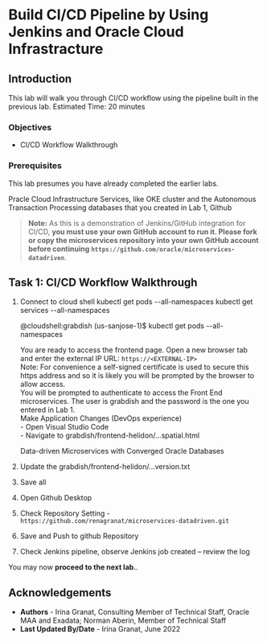 # Build CI/CD Pipeline by Using Jenkins and Oracle Cloud Infrastracture

## Introduction

This lab will walk you through CI/CD workflow using the pipeline built in the previous lab.
Estimated Time: 20 minutes

### Objectives

* CI/CD Workflow Walkthrough
  
### Prerequisites

This lab presumes you have already completed the earlier labs.

Pracle Cloud Infrastructure Services, like OKE cluster and the Autonomous Transaction Processing databases that you created in Lab 1, Github

> **Note:** As this is a demonstration of Jenkins/GitHub integration for CI/CD, **you must use your own GitHub account to run it. Please fork or copy the microservices repository into your own GitHub account before continuing `https://github.com/oracle/microservices-datadriven`**.

## Task 1: CI/CD Workflow Walkthrough

1. Connect to cloud shell
    kubectl get pods --all-namespaces
    kubectl get services --all-namespaces

    @cloudshell:grabdish (us-sanjose-1)$ kubectl get pods --all-namespaces

    You are ready to access the frontend page. Open a new browser tab and enter the external IP URL:
    `https://<EXTERNAL-IP>`  
    Note: For convenience a self-signed certificate is used to secure this https address and so it is likely you will be prompted by the browser to allow access.  
    You will be prompted to authenticate to access the Front End microservices. The user is grabdish and the password is the one you entered in Lab 1.  
    Make Application Changes (DevOps experience)  
       - Open Visual Studio Code  
       - Navigate to grabdish/frontend-helidon/...spatial.html  
    <p class="oj-text-color-secondary oj-typography-subheading-xs">Data-driven Microservices with Converged Oracle Databases</p>
    </div>

2. Update the grabdish/frontend-helidon/...version.txt
3. Save all
4. Open Github Desktop
5. Check Repository Setting - `https://github.com/renagranat/microservices-datadriven.git`
6. Save and Push to github Repository
7. Check Jenkins pipeline, observe Jenkins job created – review the log

You may now **proceed to the next lab.**.

## Acknowledgements

* **Authors** - Irina Granat, Consulting Member of Technical Staff, Oracle MAA and Exadata; Norman Aberin, Member of Technical Staff
* **Last Updated By/Date** - Irina Granat, June 2022
